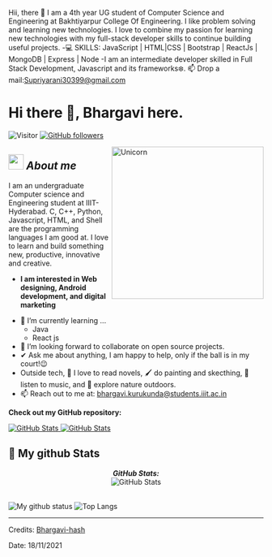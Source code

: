 Hii, there 👋
I am a 4th year UG student of Computer Science and Engineering at Bakhtiyarpur College Of Engineering.
I like problem solving and learning new technologies.
I love to combine my passion for learning new technologies with my full-stack developer skills to continue building useful projects.
-💻 SKILLS: JavaScript | HTML|CSS | Bootstrap | ReactJs | MongoDB | Express | Node
-I am an intermediate developer skilled in Full Stack Development, Javascript and its frameworks❄️.
📫 Drop a mail:Supriyarani30399@gmail.com
<!---
Supriyabce/Supriyabce is a ✨ special ✨ repository because its `README.md` (this file) appears on your GitHub profile.
You can click the Preview link to take a look at your changes.
--->
# Hi there 👋, Bhargavi here. 
![Visitor](https://visitor-badge.laobi.icu/badge?page_id=Bhargavi-hash.repoName) [![GitHub followers](https://img.shields.io/github/followers/Bhargavi-hash.svg?style=social&label=Follow)](https://github.com/Bhargavi-hash?tab=followers)<br/>

<!--
**Bhargavi-hash/Bhargavi-hash** is a ✨ _special_ ✨ repository because its `README.md` (this file) appears on your GitHub profile.
-->

<img align="right" width=300px alt="Unicorn" src="https://c.tenor.com/GN73MKBawZYAAAAi/busy-cute.gif" />

## <img src="https://media.giphy.com/media/ObNTw8Uzwy6KQ/giphy.gif" width="30px">&nbsp;***About me***

I am an undergraduate Computer science and Engineering student at IIIT-Hyderabad. C, C++, Python, Javascript, HTML, and Shell are the programming languages I am good at. I love to learn and build something new, productive, innovative and creative.
* **I am interested in Web designing, Android development, and digital marketing**
- 🌱 I’m currently learning ...
  - Java
  - React js
- 👯 I’m looking forward to collaborate on open source projects.
- ✔ Ask me about anything, I am happy to help, only if the ball is in my court!😉<br>
- Outside tech, 📖 I love to read novels, 🖌️ do painting and skecthing, 🎵 listen to music, and 🌴 explore nature outdoors.
- 📫 Reach out to me at: <a href="bhargavi.kurukunda@students.iiit.ac.in">bhargavi.kurukunda@students.iiit.ac.in</a>

__Check out my GitHub repository:__

<div>
  <p>
    <a href="https://github.com/Bhargavi-hash/HotelFranchiseDBMS.git">
      <img src="https://github-readme-stats.vercel.app/api/pin/?username=Bhargavi-hash&repo=HotelFranchiseDBMS" alt="GitHub Stats" />
    </a>
    <a href="https://github.com/Bhargavi-hash/Linux-Shell-Implementation.git">
      <img src="https://github-readme-stats.vercel.app/api/pin/?username=Bhargavi-hash&repo=Linux-Shell-Implementation" alt="GitHub Stats" />
    </a>
  </p>
</div>


<h2>👀 My github Stats</h2>

<div>
<!--   <p align="center">
    <b><em>Now listening to:</em></b> <br/>
    <img src="https://spotify-github-profile.vercel.app/api/view?uid=Bhargavi-hash&cover_image=true&theme=novatorem" alt="Now Listenting to" />
  </p> -->
  
  <p align="center">
  <b><em>GitHub Stats:</em></b> <br/>
    <img src="https://github-readme-streak-stats.herokuapp.com/?user=Bhargavi-hash" alt="GitHub Stats" /> <br/><br/>
  
</div>

![My github status](https://github-readme-stats.vercel.app/api?username=Bhargavi-hash&show_icons=true&include_all_commits=true)
![Top Langs](https://github-readme-stats.vercel.app/api/top-langs/?username=Bhargavi-hash&layout=compact)

---------------------------------------------------------------------------------------------------------------------
Credits: <a href="https://github.com/Bhargavi-hash">Bhargavi-hash</a>

Date: 18/11/2021
